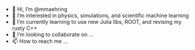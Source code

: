 - 👋 Hi, I’m @mmaehring
- 👀 I’m interested in physics, simulations, and scientific machine learning
- 🌱 I’m currently learning to use new Julia libs, ROOT, and revising my rusty C++
- 💞️ I’m looking to collaborate on ...
- 📫 How to reach me ...

<!---
mmaehring/mmaehring is a ✨ special ✨ repository because its `README.md` (this file) appears on your GitHub profile.
You can click the Preview link to take a look at your changes.
--->
